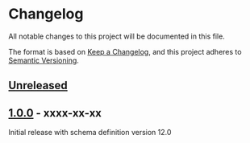 # Changelog
All notable changes to this project will be documented in this file.

The format is based on [Keep a Changelog](https://keepachangelog.com/en/1.0.0/),
and this project adheres to [Semantic Versioning](https://semver.org/spec/v2.0.0.html).

## [Unreleased]

## [1.0.0] - xxxx-xx-xx

Initial release with schema definition version 12.0


[Unreleased]: https://github.com/brotkrueml/schema-pending/compare/v1.0.0...HEAD
[1.0.0]: https://github.com/brotkrueml/schema-pending/releases/tag/v1.0.0
